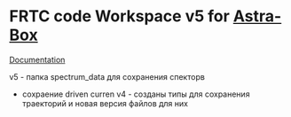 # FRTC code Workspace v5 for [Astra-Box](https://github.com/temper8/Astra-Box)

[Documentation](https://temper8.github.io/FRTC_v5/)

v5 - папка spectrum_data для сохранения спекторв 
   - сохраение driven curren
v4 - созданы типы для сохранения траекторий и новая версия файлов для них
